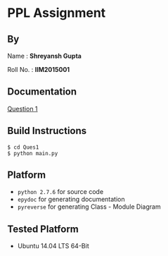 # PPL Assignment

## By

Name : __Shreyansh Gupta__

Roll No. : __IIM2015001__

## Documentation

[Question 1](https://ppl-iiita.github.io/ppl-assignment-shreyanshul/Ques1/DOC/)

## Build Instructions

```
$ cd Ques1
$ python main.py
```

## Platform

* `python 2.7.6` for source code
* `epydoc` for generating documentation
* `pyreverse` for generating Class - Module Diagram

## Tested Platform

* Ubuntu 14.04 LTS 64-Bit
